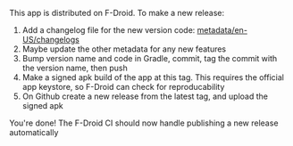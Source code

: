 This app is distributed on F-Droid. To make a new release:

1. Add a changelog file for the new version code: [metadata/en-US/changelogs](../metadata/en-US/changelogs)
2. Maybe update the other metadata for any new features
3. Bump version name and code in Gradle, commit, tag the commit with the version name, then push
4. Make a signed apk build of the app at this tag. This requires the official app keystore, so F-Droid can check for reproducability
5. On Github create a new release from the latest tag, and upload the signed apk

You're done! The F-Droid CI should now handle publishing a new release automatically 
